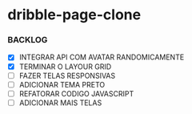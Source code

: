 # dribble-page-clone


### BACKLOG
- [X] INTEGRAR API COM AVATAR RANDOMICAMENTE
- [X] TERMINAR O LAYOUR GRID
- [ ] FAZER TELAS RESPONSIVAS
- [ ] ADICIONAR TEMA PRETO
- [ ] REFATORAR CODIGO JAVASCRIPT
- [ ] ADICIONAR MAIS TELAS 
